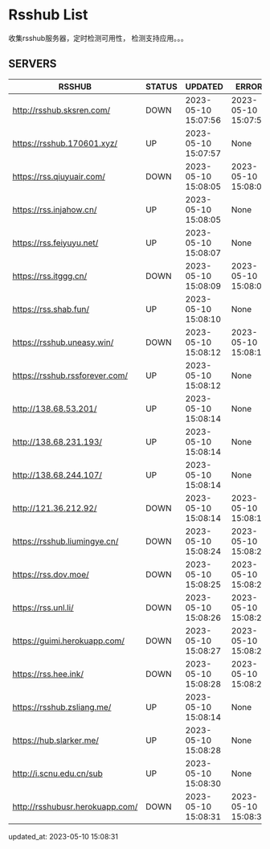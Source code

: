 # Rsshub List

收集rsshub服务器，定时检测可用性， 检测支持应用。。。


## SERVERS

|  RSSHUB   | STATUS  | UPDATED  | ERROR  | TWITTER |  
|  ----  | ----  | ----  | ----  | ---- |  
| http://rsshub.sksren.com/ | DOWN | 2023-05-10 15:07:56 | 2023-05-10 15:07:56 |  
| https://rsshub.170601.xyz/ | UP | 2023-05-10 15:07:57 | None |OK|  
| https://rss.qiuyuair.com/ | DOWN | 2023-05-10 15:08:05 | 2023-05-10 15:08:05 |  
| https://rss.injahow.cn/ | UP | 2023-05-10 15:08:05 | None ||  
| https://rss.feiyuyu.net/ | UP | 2023-05-10 15:08:07 | None |OK|  
| https://rss.itggg.cn/ | DOWN | 2023-05-10 15:08:09 | 2023-05-10 15:08:09 |  
| https://rss.shab.fun/ | UP | 2023-05-10 15:08:10 | None |OK|  
| https://rsshub.uneasy.win/ | DOWN | 2023-05-10 15:08:12 | 2023-05-10 15:08:12 |  
| https://rsshub.rssforever.com/ | UP | 2023-05-10 15:08:12 | None |OK|  
| http://138.68.53.201/ | UP | 2023-05-10 15:08:14 | None ||  
| http://138.68.231.193/ | UP | 2023-05-10 15:08:14 | None ||  
| http://138.68.244.107/ | UP | 2023-05-10 15:08:14 | None ||  
| http://121.36.212.92/ | DOWN | 2023-05-10 15:08:14 | 2023-05-10 15:08:14 |  
| https://rsshub.liumingye.cn/ | DOWN | 2023-05-10 15:08:24 | 2023-05-10 15:08:24 |  
| https://rss.dov.moe/ | DOWN | 2023-05-10 15:08:25 | 2023-05-10 15:08:25 |  
| https://rss.unl.li/ | DOWN | 2023-05-10 15:08:26 | 2023-05-10 15:08:26 |  
| https://guimi.herokuapp.com/ | DOWN | 2023-05-10 15:08:27 | 2023-05-10 15:08:27 |  
| https://rss.hee.ink/ | DOWN | 2023-05-10 15:08:28 | 2023-05-10 15:08:28 |  
| https://rsshub.zsliang.me/ | UP | 2023-05-10 15:08:14 | None |OK|  
| https://hub.slarker.me/ | UP | 2023-05-10 15:08:28 | None |OK|  
| http://i.scnu.edu.cn/sub | UP | 2023-05-10 15:08:30 | None ||  
| http://rsshubusr.herokuapp.com/ | DOWN | 2023-05-10 15:08:31 | 2023-05-10 15:08:31 |  
  

updated_at: 2023-05-10 15:08:31  
